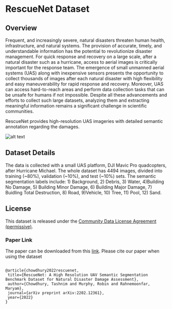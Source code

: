 # RescueNet Dataset 

## Overview

Frequent, and increasingly severe, natural disasters threaten human health, infrastructure, and natural systems. The provision of accurate, timely, and understandable information has the potential to revolutionize disaster management. For quick response and recovery on a large scale, after a natural disaster such as a hurricane, access to aerial images is critically important for the response team. The emergence of small unmanned aerial systems (UAS) along with inexpensive sensors presents the opportunity to collect thousands of images after each natural disaster with high flexibility and easy maneuverability for rapid response and recovery.  Moreover, UAS can access hard-to-reach areas and perform data collection  tasks that can be unsafe for humans if not impossible.  Despite all these advancements and efforts to collect such large datasets, analyzing them and extracting meaningful information remains a significant challenge in scientific communities.

RescueNet provides high-resolution UAS imageries with detailed semantic annotation regarding the damages.

![alt text](https://github.com/tashnimchowdhury/RescueNet-A-High-Resolution-Post-Disaster-UAV-Dataset-for-Semantic-Segmentation/blob/main/example-rescuenet-all-cls.PNG?raw=true)


## Dataset Details

The data is collected with a small UAS platform, DJI Mavic Pro quadcopters, after Hurricane Michael. The whole dataset has 4494 images, divided into training (~80%), validation (~10%), and test (~10%) sets. The semantic segmentation labels include: 1) Background, 2) Debris, 3) Water, 4)Building No Damage, 5) Building Minor Damage, 6) Building Major Damage, 7) Buidling Total Destruction, 8) Road, 9)Vehicle, 10) Tree, 11) Pool, 12) Sand. 

 <!--  
The dataset can be downloaded from this link: https://drive.google.com/drive/folders/1XNgPVmiu9egr1fywgNeXfnxojFOe_INT?usp=sharing

-->
## License

This dataset is released under the [Community Data License Agreement (permissive)](https://cdla.io/permissive-1-0/).

### Paper Link
The paper can be downloaded from this [link](https://arxiv.org/pdf/2202.12361.pdf).
Please cite our paper when using the dataset

 ```
 
@article{chowdhury2022rescuenet,
  title={RescueNet: A High Resolution UAV Semantic Segmentation Benchmark Dataset for Natural Disaster Damage Assessment},
  author={Chowdhury, Tashnim and Murphy, Robin and Rahnemoonfar, Maryam},
  journal={arXiv preprint arXiv:2202.12361},
  year={2022}
}

```

